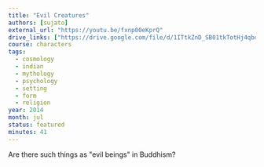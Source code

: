 ```yaml
---
title: "Evil Creatures"
authors: [sujato]
external_url: "https://youtu.be/fxnp00eKprQ"
drive_links: ["https://drive.google.com/file/d/1ITtkZnD_SB01tkTotHj4qbd6kqvf23XB/view?usp=drivesdk"]
course: characters
tags:
  - cosmology
  - indian
  - mythology
  - psychology
  - setting
  - form
  - religion
year: 2014
month: jul
status: featured
minutes: 41
---
```


Are there such things as "evil beings" in Buddhism?


